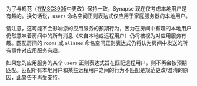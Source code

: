 ﻿为了与规范（在[MSC3905](https://github.com/matrix-org/matrix-spec-proposals/pull/3905)中更改）保持一致，Synapse 现在仅考虑本地用户是有趣的。换句话说，`users` 命名空间正则表达式仅应用于家庭服务器的本地用户。

请注意，这可能不会影响您的应用服务的预期行为，因为在房间中有趣的本地用户仍然意味着房间中的所有消息（来自本地或远程用户）仍将被视为对应用服务有趣。匹配房间的 `rooms` 或 `aliases` 命名空间正则表达式仍将认为房间中发送的所有事件对应用服务有趣。

如果您的应用服务的某个 `users` 正则表达式旨在匹配远程用户，则不再会按预期匹配。匹配所有本地用户和某些远程用户之间的行为不匹配是规范更改/澄清的原因，此警告不再受支持。
